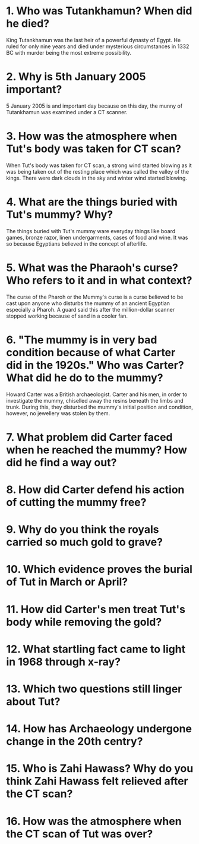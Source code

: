 # 1. Who was Tutankhamun? When did he died?

King Tutankhamun was the last heir of a powerful dynasty of Egypt. He ruled for only nine years and died under mysterious circumstances in 1332 BC with murder being the most extreme possibility. 

# 2. Why is 5th January 2005 important? 

5 January 2005 is and important day because on this day, the munny of Tutankhamun was examined under a CT scanner. 

# 3. How was the atmosphere when Tut's body was taken for CT scan? 

When Tut's body was taken for CT scan, a strong wind started blowing as it was being taken out of the resting place which was 
called the valley of the kings. There were dark clouds in the sky and winter wind started blowing. 

# 4. What are the things buried with Tut's mummy? Why? 

The things buried with Tut's mummy ware everyday things like board games, bronze razor, linen undergarments, cases of food and wine. 
     It was so because Egyptians believed in the concept of afterlife. 

# 5. What was the Pharaoh's curse? Who refers to it and in what context? 

The curse of the Pharoh or the Mummy's curse is a curse believed to be cast upon anyone who disturbs the mummy of an ancient Egyptian especially a Pharoh. 
    A guard said this after the million-dollar scanner stopped working because of sand in a cooler fan. 

# 6. "The mummy is in very bad condition because of what Carter did in the 1920s." Who was Carter? What did he do to the mummy? 

Howard Carter was a British archaeologist.
    Carter and his men, in order to investigate the mummy, chiselled away the resins beneath the limbs and trunk. During this, they disturbed the mummy's initial position and condition, however, no jewellery was stolen by them. 

# 7. What problem did Carter faced when he reached the mummy? How did he find a way out? 



# 8. How did Carter defend his action of cutting the mummy free? 
# 9. Why do you think the royals carried so much gold to grave? 
# 10. Which evidence proves the burial of Tut in March or April? 
# 11. How did Carter's men treat Tut's body while removing the gold?
# 12. What startling fact came to light in 1968 through x-ray?
# 13. Which two questions still linger about Tut? 
# 14. How has Archaeology undergone change in the 20th centry?
# 15. Who is Zahi Hawass? Why do you think Zahi Hawass felt relieved after the CT scan? 
# 16. How was the atmosphere when the CT scan of Tut was over? 